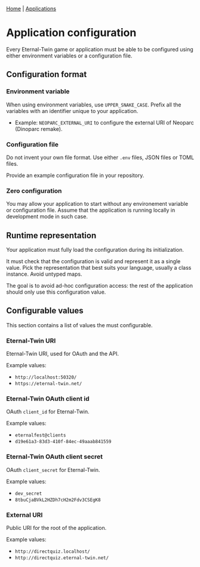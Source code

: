 [Home](../index.md) | [Applications](./index.md)

# Application configuration

Every Eternal-Twin game or application must be able to be configured using
either  environment variables or a configuration file.

## Configuration format

### Environment variable

When using environment variables, use `UPPER_SNAKE_CASE`. Prefix all the
variables with an identifier unique to your application.

- Example: `NEOPARC_EXTERNAL_URI` to configure the external URI of Neoparc
  (Dinoparc remake).

### Configuration file

Do not invent your own file format. Use either `.env` files, JSON files or
TOML files.

Provide an example configuration file in your repository.

### Zero configuration

You may allow your application to start without any environement variable or
configuration file. Assume that the application is running locally in
development mode in such case.

## Runtime representation

Your application must fully load the configuration during its initialization.

It must check that the configuration is valid and represent it as a single
value. Pick the representation that best suits your language, usually a class
instance. Avoid untyped maps.

The goal is to avoid ad-hoc configuration access: the rest of the application
should only use this configuration value.

## Configurable values

This section contains a list of values the must configurable.

### Eternal-Twin URI

Eternal-Twin URI, used for OAuth and the API.

Example values:
- `http://localhost:50320/`
- `https://eternal-twin.net/`

### Eternal-Twin OAuth client id

OAuth `client_id` for Eternal-Twin.

Example values:
- `eternalfest@clients`
- `d19e61a3-83d3-410f-84ec-49aaab841559`

### Eternal-Twin OAuth client secret

OAuth `client_secret` for Eternal-Twin.

Example values:
- `dev_secret`
- `8tbuCjaBVkL2HZDh7cH2m2Fdv3CSEgK8`

### External URI

Public URI for the root of the application.

Example values:
- `http://directquiz.localhost/`
- `http://directquiz.eternal-twin.net/`
